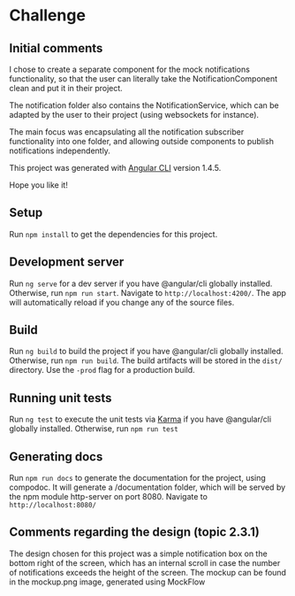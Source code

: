# Challenge

## Initial comments

I chose to create a separate component for the mock notifications functionality, so that the user can literally take the NotificationComponent clean and put it in their project.

The notification folder also contains the NotificationService, which can be adapted by the user to their project (using websockets for instance).

The main focus was encapsulating all the notification subscriber functionality into one folder, and allowing outside components to publish notifications independently.

This project was generated with [Angular CLI](https://github.com/angular/angular-cli) version 1.4.5.

Hope you like it!

## Setup

Run `npm install` to get the dependencies for this project.

## Development server

Run `ng serve` for a dev server if you have @angular/cli globally installed. Otherwise, run `npm run start`.
Navigate to `http://localhost:4200/`. The app will automatically reload if you change any of the source files.

## Build

Run `ng build` to build the project if you have @angular/cli globally installed. Otherwise, run `npm run build`. The build artifacts will be stored in the `dist/` directory. Use the `-prod` flag for a production build.

## Running unit tests

Run `ng test` to execute the unit tests via [Karma](https://karma-runner.github.io) if you have @angular/cli globally installed. Otherwise, run `npm run test`

## Generating docs

Run `npm run docs` to generate the documentation for the project, using compodoc. It will generate a /documentation folder, which will be served by the npm module http-server on port 8080. Navigate to `http://localhost:8080/`

## Comments regarding the design (topic 2.3.1)

The design chosen for this project was a simple notification box on the bottom right of the screen, which has an internal scroll in case the number of notifications exceeds the height of the screen. The mockup can be found in the mockup.png image, generated using MockFlow
